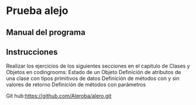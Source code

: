 # Prueba alejo
## Manual del programa
## Instrucciones
Realizar los ejercicios de los siguientes secciones en el capitulo de Clases y Objetos en codingrooms:
Estado de un Objeto
Definición de atributos de una clase con tipos primitivos de datos
Definición de métodos con y sin valores de retorno
Definición de métodos con parámetros

 Git hub:https://github.com/Aleroba/alero.git